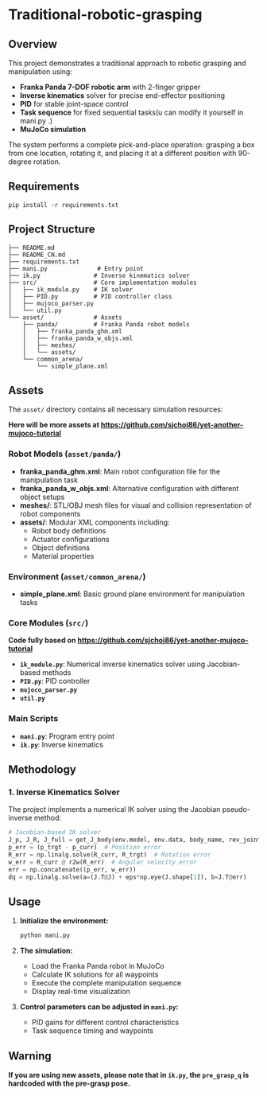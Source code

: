 # Traditional-robotic-grasping

## Overview

This project demonstrates a traditional approach to robotic grasping and manipulation using:
- **Franka Panda 7-DOF robotic arm** with 2-finger gripper
- **Inverse kinematics** solver for precise end-effector positioning
- **PID** for stable joint-space control
- **Task sequence** for fixed sequential tasks(u can modify it yourself in mani.py .)
- **MuJoCo simulation**

The system performs a complete pick-and-place operation: grasping a box from one location, rotating it, and placing it at a different position with 90-degree rotation.

## Requirements

```
pip install -r requirements.txt
```

## Project Structure

```
├── README.md
├── README_CN.md
├── requirements.txt
├── mani.py              # Entry point
├── ik.py               # Inverse kinematics solver
├── src/                # Core implementation modules
│   ├── ik_module.py    # IK solver
│   ├── PID.py          # PID controller class
│   ├── mujoco_parser.py 
│   └── util.py         
└── asset/              # Assets
    ├── panda/          # Franka Panda robot models
    │   ├── franka_panda_ghm.xml
    │   ├── franka_panda_w_objs.xml
    │   ├── meshes/     
    │   └── assets/     
    └── common_arena/   
        └── simple_plane.xml
```

## Assets

The `asset/` directory contains all necessary simulation resources:

**Here will be more assets at https://github.com/sjchoi86/yet-another-mujoco-tutorial**

### Robot Models (`asset/panda/`)
- **franka_panda_ghm.xml**: Main robot configuration file for the manipulation task
- **franka_panda_w_objs.xml**: Alternative configuration with different object setups
- **meshes/**: STL/OBJ mesh files for visual and collision representation of robot components
- **assets/**: Modular XML components including:
  - Robot body definitions
  - Actuator configurations
  - Object definitions
  - Material properties

### Environment (`asset/common_arena/`)
- **simple_plane.xml**: Basic ground plane environment for manipulation tasks

### Core Modules (`src/`)

**Code fully based on https://github.com/sjchoi86/yet-another-mujoco-tutorial**

- **`ik_module.py`**: Numerical inverse kinematics solver using Jacobian-based methods
- **`PID.py`**: PID controller
- **`mujoco_parser.py`**
- **`util.py`**

### Main Scripts

- **`mani.py`**: Program entry point
- **`ik.py`**: Inverse kinematics

## Methodology

### 1. Inverse Kinematics Solver

The project implements a numerical IK solver using the Jacobian pseudo-inverse method:

```python
# Jacobian-based IK solver
J_p, J_R, J_full = get_J_body(env.model, env.data, body_name, rev_joint_idxs=env.rev_joint_idxs)
p_err = (p_trgt - p_curr)  # Position error
R_err = np.linalg.solve(R_curr, R_trgt)  # Rotation error
w_err = R_curr @ r2w(R_err)  # Angular velocity error
err = np.concatenate((p_err, w_err))
dq = np.linalg.solve(a=(J.T@J) + eps*np.eye(J.shape[1]), b=J.T@err)
```

## Usage

1. **Initialize the environment:**
   ```python
   python mani.py
   ```

2. **The simulation:**
   - Load the Franka Panda robot in MuJoCo
   - Calculate IK solutions for all waypoints
   - Execute the complete manipulation sequence
   - Display real-time visualization

3. **Control parameters can be adjusted in `mani.py`:**
   - PID gains for different control characteristics
   - Task sequence timing and waypoints

## Warning

**If you are using new assets, please note that in `ik.py`, the `pre_grasp_q` is hardcoded with the pre-grasp pose.**
